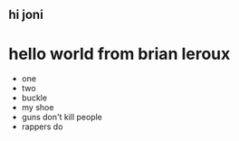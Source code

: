 ## hi joni

# hello world from brian leroux

- one 
- two
- buckle
- my shoe
- guns don't kill people
- rappers do 
